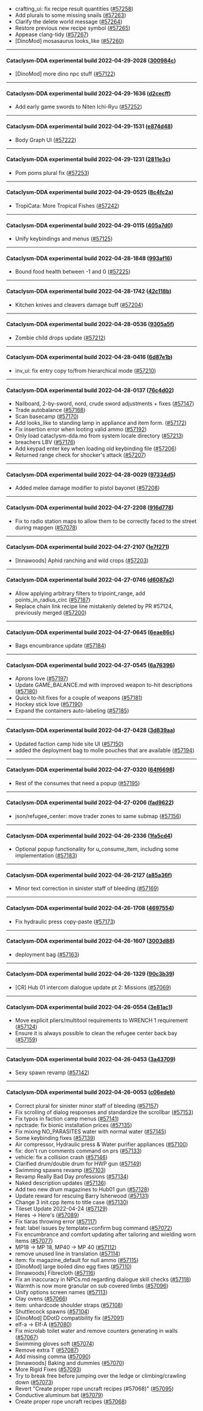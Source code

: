 * crafting_ui: fix recipe result quantities ([#57258](https://github.com/CleverRaven/Cataclysm-DDA/pull/57258))
* Add plurals to some missing snails ([#57263](https://github.com/CleverRaven/Cataclysm-DDA/pull/57263))
* Clarify the delete world message ([#57264](https://github.com/CleverRaven/Cataclysm-DDA/pull/57264))
* Restore previous new recipe symbol ([#57265](https://github.com/CleverRaven/Cataclysm-DDA/pull/57265))
* Appease clang-tidy ([#57267](https://github.com/CleverRaven/Cataclysm-DDA/pull/57267))
* [DinoMod] mosasaurus looks_like ([#57260](https://github.com/CleverRaven/Cataclysm-DDA/pull/57260))

---

#### Cataclysm-DDA experimental build 2022-04-29-2028 ([300984c](https://github.com/CleverRaven/Cataclysm-DDA/releases/tag/cdda-experimental-2022-04-29-2028))

* [DinoMod] more dino npc stuff ([#57122](https://github.com/CleverRaven/Cataclysm-DDA/pull/57122))

---

#### Cataclysm-DDA experimental build 2022-04-29-1636 ([d2cecff](https://github.com/CleverRaven/Cataclysm-DDA/releases/tag/cdda-experimental-2022-04-29-1636))

* Add early game swords to Niten Ichi-Ryu ([#57252](https://github.com/CleverRaven/Cataclysm-DDA/pull/57252))

---

#### Cataclysm-DDA experimental build 2022-04-29-1531 ([e874d48](https://github.com/CleverRaven/Cataclysm-DDA/releases/tag/cdda-experimental-2022-04-29-1531))

* Body Graph UI ([#57222](https://github.com/CleverRaven/Cataclysm-DDA/pull/57222))

---

#### Cataclysm-DDA experimental build 2022-04-29-1231 ([2811e3c](https://github.com/CleverRaven/Cataclysm-DDA/releases/tag/cdda-experimental-2022-04-29-1231))

* Pom poms plural fix ([#57253](https://github.com/CleverRaven/Cataclysm-DDA/pull/57253))

---

#### Cataclysm-DDA experimental build 2022-04-29-0525 ([8c4fc2a](https://github.com/CleverRaven/Cataclysm-DDA/releases/tag/cdda-experimental-2022-04-29-0525))

* TropiCata: More Tropical Fishes ([#57242](https://github.com/CleverRaven/Cataclysm-DDA/pull/57242))

---

#### Cataclysm-DDA experimental build 2022-04-29-0115 ([405a7d0](https://github.com/CleverRaven/Cataclysm-DDA/releases/tag/cdda-experimental-2022-04-29-0115))

* Unify keybindings and menus ([#57125](https://github.com/CleverRaven/Cataclysm-DDA/pull/57125))

---

#### Cataclysm-DDA experimental build 2022-04-28-1848 ([993af16](https://github.com/CleverRaven/Cataclysm-DDA/releases/tag/cdda-experimental-2022-04-28-1848))

* Bound food health between -1 and 0 ([#57225](https://github.com/CleverRaven/Cataclysm-DDA/pull/57225))

---

#### Cataclysm-DDA experimental build 2022-04-28-1742 ([42c118b](https://github.com/CleverRaven/Cataclysm-DDA/releases/tag/cdda-experimental-2022-04-28-1742))

* Kitchen knives and cleavers damage buff ([#57204](https://github.com/CleverRaven/Cataclysm-DDA/pull/57204))

---

#### Cataclysm-DDA experimental build 2022-04-28-0536 ([9305a5f](https://github.com/CleverRaven/Cataclysm-DDA/releases/tag/cdda-experimental-2022-04-28-0536))

* Zombie child drops update ([#57212](https://github.com/CleverRaven/Cataclysm-DDA/pull/57212))

---

#### Cataclysm-DDA experimental build 2022-04-28-0416 ([6d87e1b](https://github.com/CleverRaven/Cataclysm-DDA/releases/tag/cdda-experimental-2022-04-28-0416))

* inv_ui: fix entry copy to/from hierarchical mode ([#57210](https://github.com/CleverRaven/Cataclysm-DDA/pull/57210))

---

#### Cataclysm-DDA experimental build 2022-04-28-0137 ([76c4d02](https://github.com/CleverRaven/Cataclysm-DDA/releases/tag/cdda-experimental-2022-04-28-0137))

* Nailboard, 2-by-sword, nord, crude sword adjustments + fixes ([#57147](https://github.com/CleverRaven/Cataclysm-DDA/pull/57147))
* Trade autobalance ([#57168](https://github.com/CleverRaven/Cataclysm-DDA/pull/57168))
* Scan basecamp ([#57170](https://github.com/CleverRaven/Cataclysm-DDA/pull/57170))
* Add looks_like to standing lamp in appliance and item form. ([#57172](https://github.com/CleverRaven/Cataclysm-DDA/pull/57172))
* Fix insertion error when looting valid ammo ([#57192](https://github.com/CleverRaven/Cataclysm-DDA/pull/57192))
* Only load cataclysm-dda.mo from system locale directory ([#57213](https://github.com/CleverRaven/Cataclysm-DDA/pull/57213))
* breachers LBV ([#57176](https://github.com/CleverRaven/Cataclysm-DDA/pull/57176))
* Add keypad enter key when loading old keybinding file ([#57206](https://github.com/CleverRaven/Cataclysm-DDA/pull/57206))
* Returned range check for shocker's attack ([#57207](https://github.com/CleverRaven/Cataclysm-DDA/pull/57207))

---

#### Cataclysm-DDA experimental build 2022-04-28-0029 ([97334d5](https://github.com/CleverRaven/Cataclysm-DDA/releases/tag/cdda-experimental-2022-04-28-0029))

* Added melee damage modifier to pistol bayonet ([#57208](https://github.com/CleverRaven/Cataclysm-DDA/pull/57208))

---

#### Cataclysm-DDA experimental build 2022-04-27-2208 ([916d778](https://github.com/CleverRaven/Cataclysm-DDA/releases/tag/cdda-experimental-2022-04-27-2208))

* Fix to radio station maps to allow them to be correctly faced to the street during mapgen ([#57078](https://github.com/CleverRaven/Cataclysm-DDA/pull/57078))

---

#### Cataclysm-DDA experimental build 2022-04-27-2107 ([1e7f271](https://github.com/CleverRaven/Cataclysm-DDA/releases/tag/cdda-experimental-2022-04-27-2107))

* [Innawoods] Aphid ranching and wild crops ([#57203](https://github.com/CleverRaven/Cataclysm-DDA/pull/57203))

---

#### Cataclysm-DDA experimental build 2022-04-27-0746 ([d6087a2](https://github.com/CleverRaven/Cataclysm-DDA/releases/tag/cdda-experimental-2022-04-27-0746))

* Allow applying arbitrary filters to tripoint_range, add points_in_radius_circ ([#57187](https://github.com/CleverRaven/Cataclysm-DDA/pull/57187))
* Replace chain link recipe line mistakenly deleted by PR #57124, previously merged ([#57200](https://github.com/CleverRaven/Cataclysm-DDA/pull/57200))

---

#### Cataclysm-DDA experimental build 2022-04-27-0645 ([6eae86c](https://github.com/CleverRaven/Cataclysm-DDA/releases/tag/cdda-experimental-2022-04-27-0645))

* Bags encumbrance update ([#57184](https://github.com/CleverRaven/Cataclysm-DDA/pull/57184))

---

#### Cataclysm-DDA experimental build 2022-04-27-0545 ([6a76396](https://github.com/CleverRaven/Cataclysm-DDA/releases/tag/cdda-experimental-2022-04-27-0545))

* Aprons love ([#57197](https://github.com/CleverRaven/Cataclysm-DDA/pull/57197))
* Update GAME_BALANCE.md with improved weapon to-hit descriptions ([#57180](https://github.com/CleverRaven/Cataclysm-DDA/pull/57180))
* Quick to-hit fixes for a couple of weapons ([#57181](https://github.com/CleverRaven/Cataclysm-DDA/pull/57181))
* Hockey stick love ([#57190](https://github.com/CleverRaven/Cataclysm-DDA/pull/57190))
* Expand the containers auto-labeling ([#57185](https://github.com/CleverRaven/Cataclysm-DDA/pull/57185))

---

#### Cataclysm-DDA experimental build 2022-04-27-0428 ([3d839aa](https://github.com/CleverRaven/Cataclysm-DDA/releases/tag/cdda-experimental-2022-04-27-0428))

* Updated faction camp hide site UI ([#57150](https://github.com/CleverRaven/Cataclysm-DDA/pull/57150))
* added the deployment bag to molle pouches that are available ([#57194](https://github.com/CleverRaven/Cataclysm-DDA/pull/57194))

---

#### Cataclysm-DDA experimental build 2022-04-27-0320 ([64f6698](https://github.com/CleverRaven/Cataclysm-DDA/releases/tag/cdda-experimental-2022-04-27-0320))

* Rest of the consumes that need a popup ([#57195](https://github.com/CleverRaven/Cataclysm-DDA/pull/57195))

---

#### Cataclysm-DDA experimental build 2022-04-27-0206 ([fad9622](https://github.com/CleverRaven/Cataclysm-DDA/releases/tag/cdda-experimental-2022-04-27-0206))

* json/refugee_center: move trader zones to same submap ([#57156](https://github.com/CleverRaven/Cataclysm-DDA/pull/57156))

---

#### Cataclysm-DDA experimental build 2022-04-26-2336 ([1fa5cd4](https://github.com/CleverRaven/Cataclysm-DDA/releases/tag/cdda-experimental-2022-04-26-2336))

* Optional popup functionality for u_consume_item, including some implementation ([#57183](https://github.com/CleverRaven/Cataclysm-DDA/pull/57183))

---

#### Cataclysm-DDA experimental build 2022-04-26-2127 ([a85a36f](https://github.com/CleverRaven/Cataclysm-DDA/releases/tag/cdda-experimental-2022-04-26-2127))

* Minor text correction in sinister staff of bleeding ([#57169](https://github.com/CleverRaven/Cataclysm-DDA/pull/57169))

---

#### Cataclysm-DDA experimental build 2022-04-26-1708 ([4697554](https://github.com/CleverRaven/Cataclysm-DDA/releases/tag/cdda-experimental-2022-04-26-1708))

* Fix hydraulic press copy-paste ([#57173](https://github.com/CleverRaven/Cataclysm-DDA/pull/57173))

---

#### Cataclysm-DDA experimental build 2022-04-26-1607 ([3003d88](https://github.com/CleverRaven/Cataclysm-DDA/releases/tag/cdda-experimental-2022-04-26-1607))

* deployment bag ([#57163](https://github.com/CleverRaven/Cataclysm-DDA/pull/57163))

---

#### Cataclysm-DDA experimental build 2022-04-26-1329 ([90c3b39](https://github.com/CleverRaven/Cataclysm-DDA/releases/tag/cdda-experimental-2022-04-26-1329))

* [CR] Hub 01 intercom dialogue update pt 2: Missions ([#57069](https://github.com/CleverRaven/Cataclysm-DDA/pull/57069))

---

#### Cataclysm-DDA experimental build 2022-04-26-0554 ([3e81ac1](https://github.com/CleverRaven/Cataclysm-DDA/releases/tag/cdda-experimental-2022-04-26-0554))

* Move explicit pliers/multitool requirements to WRENCH 1 requirement ([#57124](https://github.com/CleverRaven/Cataclysm-DDA/pull/57124))
* Ensure it is always possible to clean the refugee center back bay ([#57159](https://github.com/CleverRaven/Cataclysm-DDA/pull/57159))

---

#### Cataclysm-DDA experimental build 2022-04-26-0453 ([3a43709](https://github.com/CleverRaven/Cataclysm-DDA/releases/tag/cdda-experimental-2022-04-26-0453))

* Sexy spawn revamp ([#57142](https://github.com/CleverRaven/Cataclysm-DDA/pull/57142))

---

#### Cataclysm-DDA experimental build 2022-04-26-0053 ([c06edeb](https://github.com/CleverRaven/Cataclysm-DDA/releases/tag/cdda-experimental-2022-04-26-0053))

* Correct plural for sinister minor staff of bleeding ([#57157](https://github.com/CleverRaven/Cataclysm-DDA/pull/57157))
* Fix scrolling of dialog responses and standardize the scrollbar ([#57153](https://github.com/CleverRaven/Cataclysm-DDA/pull/57153))
* Fix typos in faction camp menus ([#57141](https://github.com/CleverRaven/Cataclysm-DDA/pull/57141))
* npctrade: fix bionic installation prices ([#57135](https://github.com/CleverRaven/Cataclysm-DDA/pull/57135))
* Fix mixing NO_PARASITES water with normal water ([#57145](https://github.com/CleverRaven/Cataclysm-DDA/pull/57145))
* Some keybinding fixes ([#57139](https://github.com/CleverRaven/Cataclysm-DDA/pull/57139))
* Air compressor, Hydraulic press & Water purifier appliances ([#57100](https://github.com/CleverRaven/Cataclysm-DDA/pull/57100))
* fix: don't run comments command on prs ([#57133](https://github.com/CleverRaven/Cataclysm-DDA/pull/57133))
* vehicle: fix a collision crash ([#57146](https://github.com/CleverRaven/Cataclysm-DDA/pull/57146))
* Clarified drum/double drum for HWP gun ([#57149](https://github.com/CleverRaven/Cataclysm-DDA/pull/57149))
* Swimming spawns revamp ([#57103](https://github.com/CleverRaven/Cataclysm-DDA/pull/57103))
* Revamp Really Bad Day professions ([#57134](https://github.com/CleverRaven/Cataclysm-DDA/pull/57134))
* Naked description updates ([#57136](https://github.com/CleverRaven/Cataclysm-DDA/pull/57136))
* Add two new drum magazines to Hub01 gun ([#57128](https://github.com/CleverRaven/Cataclysm-DDA/pull/57128))
* Update reward for rescuing Barry Isherwood ([#57131](https://github.com/CleverRaven/Cataclysm-DDA/pull/57131))
* Change 3 init.cpp items to title case ([#57130](https://github.com/CleverRaven/Cataclysm-DDA/pull/57130))
* Tileset Update 2022-04-24 ([#57129](https://github.com/CleverRaven/Cataclysm-DDA/pull/57129))
* Heres → Here's ([#57089](https://github.com/CleverRaven/Cataclysm-DDA/pull/57089))
* Fix tiaras throwing error ([#57117](https://github.com/CleverRaven/Cataclysm-DDA/pull/57117))
* feat: label issues by template+confirm bug command ([#57072](https://github.com/CleverRaven/Cataclysm-DDA/pull/57072))
* Fix encumbrance and comfort updating after tailoring and wielding worn items ([#57077](https://github.com/CleverRaven/Cataclysm-DDA/pull/57077))
* MP18 → MP 18, MP40 → MP 40 ([#57112](https://github.com/CleverRaven/Cataclysm-DDA/pull/57112))
* remove unused line in translation ([#57114](https://github.com/CleverRaven/Cataclysm-DDA/pull/57114))
* item: fix magazine_default for null ammo ([#57115](https://github.com/CleverRaven/Cataclysm-DDA/pull/57115))
* [DinoMod] large boiled dino egg fixes ([#57110](https://github.com/CleverRaven/Cataclysm-DDA/pull/57110))
* [Innawoods] Fibrecloth ([#57116](https://github.com/CleverRaven/Cataclysm-DDA/pull/57116))
* Fix an inaccuracy in NPCs.md regarding dialogue skill checks ([#57118](https://github.com/CleverRaven/Cataclysm-DDA/pull/57118))
* Warmth is now more granular on sub covered limbs ([#57096](https://github.com/CleverRaven/Cataclysm-DDA/pull/57096))
* Unify options screen names ([#57113](https://github.com/CleverRaven/Cataclysm-DDA/pull/57113))
* Clay ovens ([#57066](https://github.com/CleverRaven/Cataclysm-DDA/pull/57066))
* item: unhardcode shoulder straps ([#57108](https://github.com/CleverRaven/Cataclysm-DDA/pull/57108))
* Shuttlecock spawns ([#57104](https://github.com/CleverRaven/Cataclysm-DDA/pull/57104))
* [DinoMod] DDotD compatibility fix ([#57091](https://github.com/CleverRaven/Cataclysm-DDA/pull/57091))
* elf-a → Elf-A ([#57080](https://github.com/CleverRaven/Cataclysm-DDA/pull/57080))
* Fix microlab toilet water and remove counters generating in walls ([#57067](https://github.com/CleverRaven/Cataclysm-DDA/pull/57067))
* Swimming gloves soft ([#57074](https://github.com/CleverRaven/Cataclysm-DDA/pull/57074))
* Remove extra T ([#57087](https://github.com/CleverRaven/Cataclysm-DDA/pull/57087))
* Add missing comma ([#57090](https://github.com/CleverRaven/Cataclysm-DDA/pull/57090))
* [Innawoods] Baking and dummies ([#57070](https://github.com/CleverRaven/Cataclysm-DDA/pull/57070))
* More Rigid Fixes ([#57093](https://github.com/CleverRaven/Cataclysm-DDA/pull/57093))
* Try to break free before jumping over the ledge or climbing/crawling down ([#57073](https://github.com/CleverRaven/Cataclysm-DDA/pull/57073))
* Revert "Create proper rope uncraft recipes (#57068)" ([#57095](https://github.com/CleverRaven/Cataclysm-DDA/pull/57095))
* Conductive aluminum bat ([#57079](https://github.com/CleverRaven/Cataclysm-DDA/pull/57079))
* Create proper rope uncraft recipes ([#57068](https://github.com/CleverRaven/Cataclysm-DDA/pull/57068))
